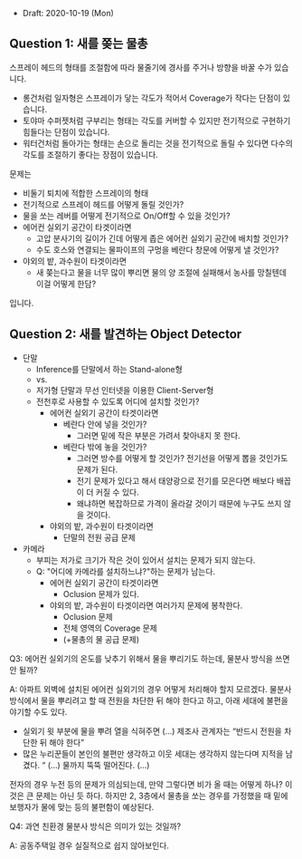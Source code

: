 

* Draft: 2020-10-19 (Mon)

## Question 1: 새를 쫒는 물총

스프레이 헤드의 형태를 조절함에 따라 물줄기에 경사를 주거나 방향을 바꿀 수가 있습니다. 

* 롱건처럼 일자형은 스프레이가 닿는 각도가 적어서 Coverage가 작다는 단점이 있습니다.
* 토야마 수퍼젯처럼 구부리는 형태는 각도를 커버할 수 있지만 전기적으로 구현하기 힘들다는 단점이 있습니다.
* 워터건처럼 돌아가는 형태는 손으로 돌리는 것을 전기적으로 돌릴 수 있다면 다수의 각도를 조절하기 좋다는 장점이 있습니다.

문제는 

* 비둘기 퇴치에 적합한 스프레이의 형태
* 전기적으로 스프레이 헤드를 어떻게 돌릴 것인가?
* 물을 쏘는 레버를 어떻게 전기적으로 On/Off할 수 있을 것인가?
* 에어컨 실외기 공간이 타겟이라면
  * 고압 분사기의 길이가 긴데 어떻게 좁은 에어컨 실외기 공간에 배치할 것인가?
  * 수도 호스와 연결되는 물파이프의 구멍을 베란다 창문에 어떻게 낼 것인가?
* 야외의 밭, 과수원이 타겟이라면
  * 새 쫒는다고 물을 너무 많이 뿌리면 물의 양 조절에 실패해서 농사를 망칠텐데 이걸 어떻게 한담?

입니다.

## Question 2: 새를 발견하는 Object Detector

* 단말
  * Inference를 단말에서 하는 Stand-alone형
  * vs.
  * 저가형 단말과 무선 인터넷을 이용한 Client-Server형
  * 전천후로 사용할 수 있도록 어디에 설치할 것인가?
    * 에어컨 실외기 공간이 타겟이라면
      * 베란다 안에 넣을 것인가?
        * 그러면 밑에 작은 부분은 가려서 찾아내지 못 한다.
      * 베란다 밖에 놓을 것인가?
        * 그러면 방수를 어떻게 할 것인가? 전기선을 어떻게 뽑을 것인가도 문제가 된다.
        * 전기 문제가 있다고 해서 태양광으로 전기를 모은다면 배보다 배꼽이 더 커질 수 있다.
        * 왜냐하면 복잡하므로 가격이 올라갈 것이기 때문에 누구도 쓰지 않을 것이다.
    * 야외의 밭, 과수원이 타겟이라면
      * 단말의 전원 공급 문제
* 카메라
  * 부피는 저가로 크기가 작은 것이 있어서 설치는 문제가 되지 않는다.
  * Q: "어디에 카메라를 설치하느냐?"하는 문제가 남는다.
    * 에어컨 실외기 공간이 타겟이라면
      * Oclusion 문제가 있다.
    * 야외의 밭, 과수원이 타겟이라면 여러가지 문제에 봉착한다.
      * Oclusion 문제
      * 전체 영역의 Coverage 문제
      * (+물총의 물 공급 문제)

Q3: 에어컨 실외기의 온도를 낮추기 위해서 물을 뿌리기도 하는데, 물분사 방식을 쓰면 안 될까?

A: 아파트 외벽에 설치된 에어컨 실외기의 경우 어떻게 처리해야 할지 모르겠다. 물분사 방식에서 물을 뿌리려고 할 때 전원을 차단한 뒤 해야 한다고 하고, 아래 세대에 불편을 야기할 수도 있다.

* 실외기 윗 부분에 물을 뿌려 열을 식혀주면 (...) 제조사 관계자는 “반드시 전원을 차단한 뒤 해야 한다”
* 많은 누리꾼들이 본인의 불편만 생각하고 이웃 세대는 생각하지 않는다며 지적을 남겼다. “ (...) 물까지 뚝뚝 떨어진다. (...) 

전자의 경우 누전 등의 문제가 의심되는데, 만약 그렇다면 비가 올 때는 어떻게 하나? 이것은 큰 문제는 아닌 듯 하다. 하지만 2, 3층에서 물총을 쏘는 경우를 가정했을 때 밑에 보행자가 물에 맞는 등의 불편함이 예상된다.

Q4: 과연 친환경 물분사 방식은 의미가 있는 것일까?

A: 공동주택일 경우 실질적으로 쉽지 않아보인다.
